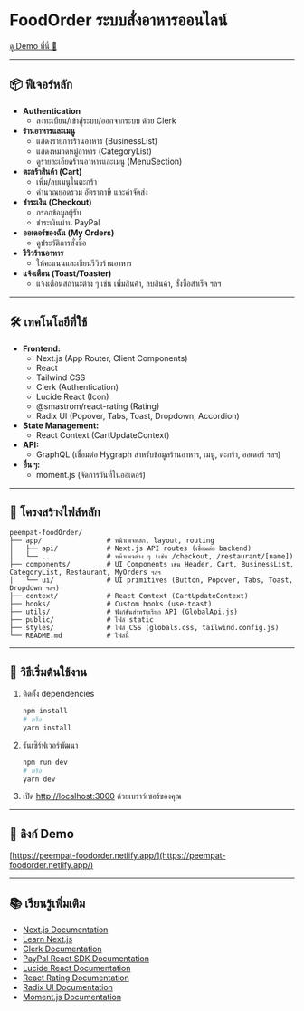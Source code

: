 # FoodOrder ระบบสั่งอาหารออนไลน์

[ดู Demo ที่นี่ 🚀](https://peempat-foodorder.netlify.app/)

---

## 📦 ฟีเจอร์หลัก

- **Authentication**  
  - ลงทะเบียน/เข้าสู่ระบบ/ออกจากระบบ ด้วย Clerk
- **ร้านอาหารและเมนู**
  - แสดงรายการร้านอาหาร (BusinessList)
  - แสดงหมวดหมู่อาหาร (CategoryList)
  - ดูรายละเอียดร้านอาหารและเมนู (MenuSection)
- **ตะกร้าสินค้า (Cart)**
  - เพิ่ม/ลบเมนูในตะกร้า
  - คำนวณยอดรวม อัตราภาษี และค่าจัดส่ง
- **ชำระเงิน (Checkout)**
  - กรอกข้อมูลผู้รับ
  - ชำระเงินผ่าน PayPal
- **ออเดอร์ของฉัน (My Orders)**
  - ดูประวัติการสั่งซื้อ
- **รีวิวร้านอาหาร**
  - ให้คะแนนและเขียนรีวิวร้านอาหาร
- **แจ้งเตือน (Toast/Toaster)**
  - แจ้งเตือนสถานะต่าง ๆ เช่น เพิ่มสินค้า, ลบสินค้า, สั่งซื้อสำเร็จ ฯลฯ

---

## 🛠️ เทคโนโลยีที่ใช้

- **Frontend:**  
  - Next.js (App Router, Client Components)
  - React
  - Tailwind CSS
  - Clerk (Authentication)
  - Lucide React (Icon)
  - @smastrom/react-rating (Rating)
  - Radix UI (Popover, Tabs, Toast, Dropdown, Accordion)
- **State Management:**  
  - React Context (CartUpdateContext)
- **API:**  
  - GraphQL (เชื่อมต่อ Hygraph สำหรับข้อมูลร้านอาหาร, เมนู, ตะกร้า, ออเดอร์ ฯลฯ)
- **อื่น ๆ:**  
  - moment.js (จัดการวันที่ในออเดอร์)

---

## 📁 โครงสร้างไฟล์หลัก

```
peempat-foodOrder/
├── app/                # หน้าเพจหลัก, layout, routing
│   ├── api/            # Next.js API routes (เชื่อมต่อ backend)
│   └── ...             # หน้าเพจต่าง ๆ (เช่น /checkout, /restaurant/[name])
├── components/         # UI Components เช่น Header, Cart, BusinessList, CategoryList, Restaurant, MyOrders ฯลฯ
│   └── ui/             # UI primitives (Button, Popover, Tabs, Toast, Dropdown ฯลฯ)
├── context/            # React Context (CartUpdateContext)
├── hooks/              # Custom hooks (use-toast)
├── utils/              # ฟังก์ชันสำหรับเรียก API (GlobalApi.js)
├── public/             # ไฟล์ static
├── styles/             # ไฟล์ CSS (globals.css, tailwind.config.js)
└── README.md           # ไฟล์นี้
```

---

## 🚀 วิธีเริ่มต้นใช้งาน

1. ติดตั้ง dependencies  
   ```bash
   npm install
   # หรือ
   yarn install
   ```

2. รันเซิร์ฟเวอร์พัฒนา  
   ```bash
   npm run dev
   # หรือ
   yarn dev
   ```

3. เปิด [http://localhost:3000](http://localhost:3000) ด้วยเบราว์เซอร์ของคุณ

---

## 🔗 ลิงก์ Demo

[https://peempat-foodorder.netlify.app/](https://peempat-foodorder.netlify.app/)

---

## 📚 เรียนรู้เพิ่มเติม

- [Next.js Documentation](https://nextjs.org/docs)
- [Learn Next.js](https://nextjs.org/learn)
- [Clerk Documentation](https://clerk.com/docs)
- [PayPal React SDK Documentation](https://github.com/paypal/react-paypal-js)
- [Lucide React Documentation](https://lucide.dev)
- [React Rating Documentation](https://www.npmjs.com/package/@smastrom/react-rating)
- [Radix UI Documentation](https://www.radix-ui.com/docs)
- [Moment.js Documentation](https://momentjs.com/docs/)
